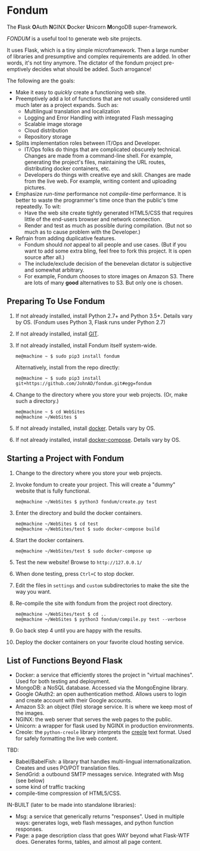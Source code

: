 # Fondum

The **F**lask **O**Auth **N**GINX **D**ocker **U**nicorn **M**ongoDB super-framework.

*FONDUM* is a useful tool to generate web site projects.

It uses Flask, which is a tiny simple microframework. Then a large number of libraries and presumptive and complex requirements are added. In other words, it's not tiny anymore. The dictator of the fondum project pre-emptively decides what should be added. Such arrogance!

The following are the goals:

* Make it easy to _quickly_ create a functioning web site.
* Preemptively add a lot of functions that are not usually considered until much later as a project expands. Such as:
   * Multilingual translation and localization
   * Logging and Error Handling with integrated Flash messaging
   * Scalable image storage
   * Cloud distribution
   * Repository storage
* Splits implementation roles between IT/Ops and Developer.
   * IT/Ops folks do things that are complicated obscurely technical. Changes are made from a command-line shell. For example, generating the project's files, maintaining the URL routes, distributing docker containers, etc.
   * Developers do things with creative eye and skill. Changes are made from the live web. For example, writing content and uploading pictures.
* Emphasize _run-time_ performance not _compile-time_ performance. It is better to waste the programmer's time once than the public's time repeatedly. To wit:
   * Have the web site create tightly generated HTML5/CSS that requires little of the end-users browser and network connection.
   * Render and test as much as possible during compilation. (But not so much as to cause problem with the Developer.)
* Refrain from adding duplicative features.
   * Fondum should _not_ appeal to all people and use cases. (But if you want to add some extra bling, feel free to fork this project. It is open source after all.)
   * The include/exclude decision of the benevelan dictator is subjective and somewhat arbitrary.
   * For example, Fondum chooses to store images on Amazon S3. There are lots of many **good** alternatives to S3. But only one is chosen.

## Preparing To Use Fondum

1. If not already installed, install Python 2.7+ and Python 3.5+. Details vary by OS. (Fondum uses Python 3, Flask runs under Python 2.7)
2. If not already installed, install [GIT](https://git-scm.com/). 
3. If not already installed, install Fondum itself system-wide.

   ```
   me@machine ~ $ sudo pip3 install fondum
   ```

   Alternatively, install from the repo directly:

   ```
   me@machine ~ $ sudo pip3 install git+https://github.com/JohnAD/fondum.git#egg=fondum
   ```


4. Change to the directory where you store your web projects. (Or, make such a directory.)

   ```
   me@machine ~ $ cd WebSites
   me@machine ~/WebSites $
   ```

5. If not already installed, install [docker](https://www.docker.com/). Details vary by OS.
6. If not already installed, install [docker-compose](https://docs.docker.com/compose/). Details vary by OS.

## Starting a Project with Fondum

1. Change to the directory where you store your web projects.
2. Invoke fondum to create your project. This will create a "dummy" website that is fully functional.

   ```
   me@machine ~/WebSites $ python3 fondum/create.py test
   ```

3. Enter the directory and build the docker containers.

   ```
   me@machine ~/WebSites $ cd test
   me@machine ~/WebSites/test $ sudo docker-compose build
   ```

4. Start the docker containers.

   ```
   me@machine ~/WebSites/test $ sudo docker-compose up
   ```

5. Test the new website! Browse to `http://127.0.0.1/`
6. When done testing, press `Ctrl+C` to stop docker.
7. Edit the files in `settings` and `custom` subdirectories to make the site the way you want.
8. Re-compile the site with fondum from the project root directory.

   ```
   me@machine ~/WebSites/test $ cd ..
   me@machine ~/WebSites $ python3 fondum/compile.py test --verbose
   ```

9. Go back step 4 until you are happy with the results.
10. Deploy the docker containers on your favorite cloud hosting service.

## List of Functions Beyond Flask

* Docker: a service that efficiently stores the project in "virtual machines". Used for both testing and deployment.
* MongoDB: a NoSQL database. Accessed via the MongoEngine library.
* Google OAuth2: an open authentication method. Allows users to login and create account with their Google accounts.
* Amazon S3: an object (file) storage service. It is where we keep most of the images.
* NGINX: the web server that serves the web pages to the public.
* Unicorn: a wrapper for flask used by NGINX in production environments.
* Creole: the `python-creole` library interprets the [creole](http://www.wikicreole.org/) text format. Used for safely formatting the live web content.


TBD:

* Babel/BabelFish: a library that handles multi-lingual internationalization. Creates and uses PO/POT translation files.
* SendGrid: a outbound SMTP messages service. Integrated with Msg (see below)
* some kind of traffic tracking
* compile-time compression of HTML5/CSS.


IN-BUILT (later to be made into standalone libraries):

* Msg: a service that generically returns "responses". Used in multiple ways: generates logs, web flash messages, and python function responses.
* Page: a page description class that goes WAY beyond what Flask-WTF does. Generates forms, tables, and almost all page content.
